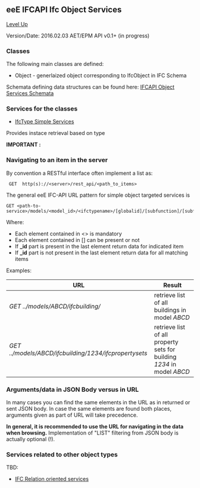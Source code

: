 ## eeE IFCAPI Ifc Object Services ##

[Level Up](../README.md)

Version/Date: 2016.02.03 AET/EPM  API v0.1+ (in progress)

### Classes 

The following main classes are defined:

* Object - generlaized object corresponding to IfcObject in IFC Schema

Schemata defining data structures can be found here: [IFCAPI Object Services Schemata](a_schemata/README.md)

### Services for the classes 

* [IfcType Simple Services](./ifctype_service.md)

Provides instace retrieval based on type 

**IMPORTANT :**

### Navigating to an item in the server

By convention a RESTful interface often implement a list as:

```
 GET  http(s)://<server>/rest_api/<path_to_items>
```

The general eeE IFC-API URL pattern for simple object targeted services is

```
GET <path-to-service>/models/<model_id>/<ifctypename>/[globalid]/[subfunction]/[subfunction_id] 
```

Where:

* Each element contained in <> is mandatory
* Each element contained in [] can be present or not
* If **_id** part is present in the last element return data for indicated item
* If **_id** part is not present in the last element return data for all matching items

Examples:

URL | Result |
--|--|
*GET ../models/ABCD/ifcbuilding/* | retrieve list of all buildings in model *ABCD*
*GET ../models/ABCD/ifcbuilding/1234/ifcpropertysets* | retrieve list of all property sets for building *1234* in model *ABCD*


### Arguments/data in JSON Body versus in URL

In many cases you can find the same elements in the URL as in returned or sent JSON body. In case the same elements are found both places, arguments given as part of URL will take precedence.

**In general, it is recommended to use the URL for navigating in the data when browsing.** Implementation of "LIST" filtering from JSON body is actually optional (!).


### Services related to other object types


TBD:

* [IFC Relation oriented services](ifcrelation_service.md)





